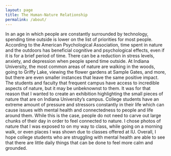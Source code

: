 ```yaml
---
layout: page
title: The Human-Nature Relationship
permalink: /about/
---
```

In an age in which people are constantly surrounded by technology, spending time outside is lower on the list of priorities for most people. According to the American Psychological Association, time spent in nature and the outdoors has beneficial cognitive and psychological effects, even if it is for a brief period of time. There can be a reduction in stress levels, anxiety, and depression when people spend time outside. At Indiana University, the most common areas of nature are walking in the woods, going to Griffy Lake, viewing the flower gardens at Sample Gates, and more, but there are even smaller instances that leave the same positive impact. 
The students and faculty that frequent campus have access to incredible aspects of nature, but it may be unbeknownst to them. It was for that reason that I wanted to create an exhibition highlighting the small pieces of nature that are on Indiana University’s campus. College students have an extreme amount of pressure and stressors constantly in their life which can cause issues with mental health and connectedness to people and life around them. While this is the case,  people do not need to carve out large chunks of their day in order to feel connected to nature. I chose photos of nature that I was exposed to on my way to class, while going on a morning walk, or even places I was shown due to classes offered at IU. 
Overall, I hope college students who are struggling with mental health are able to see that there are little daily things that can be done to feel more calm and grounded.
